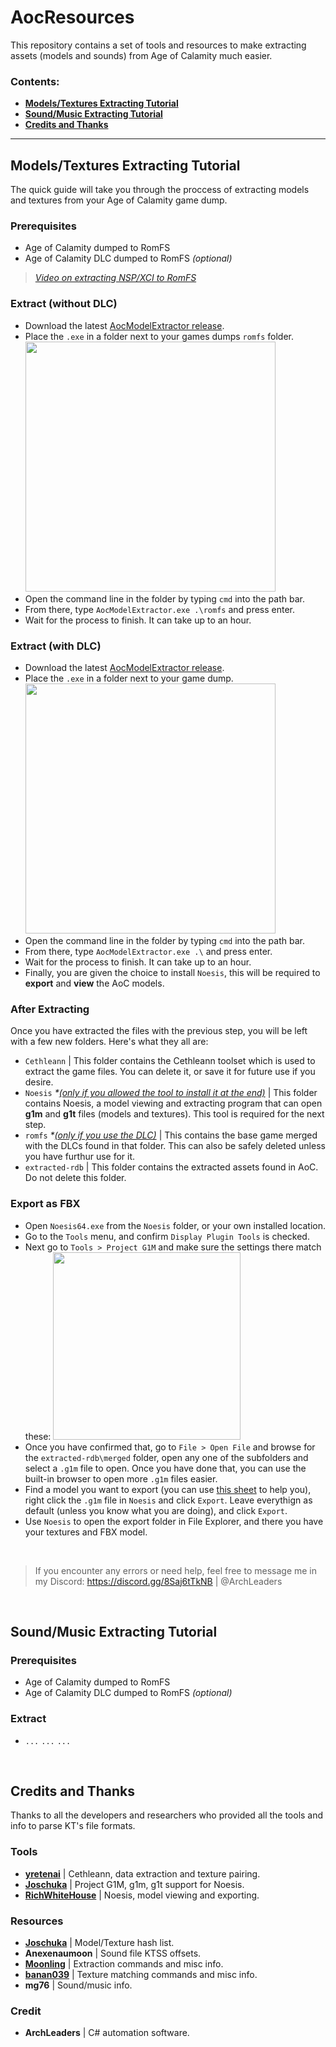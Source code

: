 # AocResources

This repository contains a set of tools and resources to make extracting assets (models and sounds) from Age of Calamity much easier.

### Contents:

- **[Models/Textures Extracting Tutorial](#Models%2FTextures%20Extracting%20Tutorial)**
- **[Sound/Music Extracting Tutorial](#Sound%2FMusic%20Extracting%20Tutorial)**
- **[Credits and Thanks](#Credits%20and%20Thanks)**

---

## Models/Textures Extracting Tutorial

The quick guide will take you through the proccess of extracting models and textures from your Age of Calamity game dump.

### Prerequisites

- Age of Calamity dumped to RomFS
- Age of Calamity DLC dumped to RomFS *(optional)*

> *[Video on extracting NSP/XCI to RomFS](https://www.youtube.com/watch?v=oUq0zecwHjY)*

### Extract (without DLC)

- Download the latest [AocModelExtractor release](./AocModelExtractor/release).
- Place the `.exe` in a folder next to your games dumps `romfs` folder.
  <img width="400" src="https://user-images.githubusercontent.com/80713508/197467463-18328c1b-d713-473f-889e-c361aab73783.png">
- Open the command line in the folder by typing `cmd` into the path bar.
- From there, type `AocModelExtractor.exe .\romfs` and press enter.
- Wait for the process to finish. It can take up to an hour.

### Extract (with DLC)

- Download the latest [AocModelExtractor release](./AocModelExtractor/release).
- Place the `.exe` in a folder next to your game dump.
  <img width="400" src="https://user-images.githubusercontent.com/80713508/197467307-57bd2b3f-811f-48a1-a91a-7fbb57955523.png">
- Open the command line in the folder by typing `cmd` into the path bar.
- From there, type `AocModelExtractor.exe .\` and press enter.
- Wait for the process to finish. It can take up to an hour.
- Finally, you are given the choice to install `Noesis`, this will be required to **export** and **view** the AoC models.

### After Extracting

Once you have extracted the files with the previous step, you will be left with a few new folders. Here's what they all are:

- `Cethleann` | This folder contains the Cethleann toolset which is used to extract the game files. You can delete it, or save it for future use if you desire.
- `Noesis` *\*<u>(only if you allowed the tool to install it at the end)*</u> | This folder contains Noesis, a model viewing and extracting program that can open **g1m** and **g1t** files (models and textures). This tool is required for the next step.
- `romfs` *\*<u>(only if you use the DLC)</u>* | This contains the base game merged with the DLCs found in that folder. This can also be safely deleted unless you have furthur use for it.
- `extracted-rdb` | This folder contains the extracted assets found in AoC. Do not delete this folder.

### Export as FBX

- Open `Noesis64.exe` from the `Noesis` folder, or your own installed location.
- Go to the `Tools` menu, and confirm `Display Plugin Tools` is checked.
- Next go to `Tools > Project G1M` and make sure the settings there match these:
  <img width="300" src="https://user-images.githubusercontent.com/80713508/197473185-319822c0-1ceb-41ba-8136-bd90c7a0d5c9.png">
- Once you have confirmed that, go to `File > Open File` and browse for the `extracted-rdb\merged` folder, open any one of the subfolders and select a `.g1m` file to open. Once you have done that, you can use the built-in browser to open more `.g1m` files easier.
- Find a model you want to export (you can use [this sheet](./FakeNames.yml) to help you), right click the `.g1m` file in `Noesis` and click `Export`. Leave everythign as default (unless you know what you are doing), and click `Export`.
- Use `Noesis` to open the export folder in File Explorer, and there you have your textures and FBX model.

<br>

> If you encounter any errors or need help, feel free to message me in my Discord: https://discord.gg/8Saj6tTkNB | @ArchLeaders

<br>

## Sound/Music Extracting Tutorial

### Prerequisites

- Age of Calamity dumped to RomFS
- Age of Calamity DLC dumped to RomFS *(optional)*

### Extract

- `...` `...` `...`

<br>

## Credits and Thanks

Thanks to all the developers and researchers who provided all the tools and info to parse KT's file formats.

### Tools

- **[yretenai](https://github.com/yretenai)** | Cethleann, data extraction and texture pairing.
- **[Joschuka](https://github.com/Joschuka)** | Project G1M, g1m, g1t support for Noesis.
- **[RichWhiteHouse](https://richwhitehouse.com)** | Noesis, model viewing and exporting.

### Resources

- **[Joschuka](https://github.com/Joschuka)** | Model/Texture hash list.
- **Anexenaumoon** | Sound file KTSS offsets.
- **[Moonling](https://github.com/VelouriasMoon)** | Extraction commands and misc info.
- **[banan039](https://github.com/banan039pl)** | Texture matching commands and misc info.
- **mg76** | Sound/music info.

### Credit

- **ArchLeaders** | C# automation software.